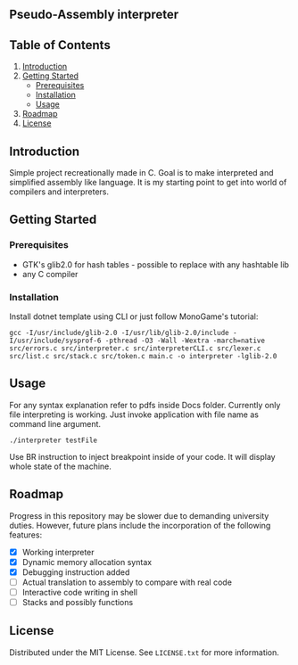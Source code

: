 ## Pseudo-Assembly interpreter

## Table of Contents
1. [Introduction](#introduction)
2. [Getting Started](#getting-started)
    - [Prerequisites](#prerequisites)
    - [Installation](#installation)
    - [Usage](#usage)
3. [Roadmap](#roadmap)
4. [License](#license)
## Introduction

Simple project recreationally made in C. Goal is to make interpreted and simplified assembly like language.
It is my starting point to get into world of compilers and interpreters.

## Getting Started

### Prerequisites

- GTK's glib2.0 for hash tables - possible to replace with any hashtable lib
- any C compiler

### Installation

Install dotnet template using CLI or just follow MonoGame's tutorial:

```shell
gcc -I/usr/include/glib-2.0 -I/usr/lib/glib-2.0/include -I/usr/include/sysprof-6 -pthread -O3 -Wall -Wextra -march=native src/errors.c src/interpreter.c src/interpreterCLI.c src/lexer.c src/list.c src/stack.c src/token.c main.c -o interpreter -lglib-2.0
```
## Usage

For any syntax explanation refer to pdfs inside Docs folder. Currently only file interpreting is working.
Just invoke application with file name as command line argument.

```shell
./interpreter testFile
```

Use BR instruction to inject breakpoint inside of your code. It will display whole state of the machine.

## Roadmap

Progress in this repository may be slower due to demanding university duties.
However, future plans include the incorporation of the following features:

- [x] Working interpreter
- [x] Dynamic memory allocation syntax
- [x] Debugging instruction added
- [ ] Actual translation to assembly to compare with real code
- [ ] Interactive code writing in shell
- [ ] Stacks and possibly functions

## License

Distributed under the MIT License. See `LICENSE.txt` for more information.
